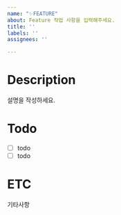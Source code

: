 ```yaml
---
name: "✨FEATURE"
about: Feature 작업 사항을 입력해주세요.
title: ''
labels: ''
assignees: ''

---
```


# Description
설명을 작성하세요.

# Todo
- [ ] todo
- [ ] todo

# ETC
기타사항
